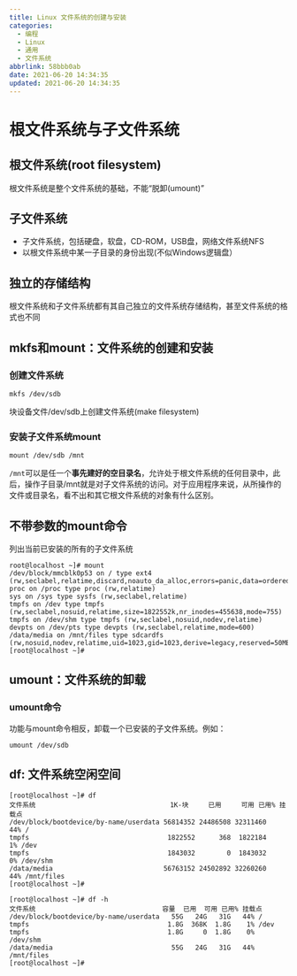 ```yaml
---
title: Linux 文件系统的创建与安装
categories:
  - 编程
  - Linux
  - 通用
  - 文件系统
abbrlink: 58bbb0ab
date: 2021-06-20 14:34:35
updated: 2021-06-20 14:34:35
---
```

# 根文件系统与子文件系统
## 根文件系统(root filesystem)
根文件系统是整个文件系统的基础，不能“脱卸(umount)”
## 子文件系统
- 子文件系统，包括硬盘，软盘，CD-ROM，USB盘，网络文件系统NFS
- 以根文件系统中某一子目录的身份出现(不似Windows逻辑盘）

## 独立的存储结构
根文件系统和子文件系统都有其自己独立的文件系统存储结构，甚至文件系统的格式也不同

## mkfs和mount：文件系统的创建和安装
### 创建文件系统
```
mkfs /dev/sdb
```
块设备文件/dev/sdb上创建文件系统(make filesystem)
### 安装子文件系统mount
```
mount /dev/sdb /mnt
```
`/mnt`可以是任一个**事先建好的空目录名**，允许处于根文件系统的任何目录中，此后，操作子目录/mnt就是对子文件系统的访问。对于应用程序来说，从所操作的文件或目录名，看不出和其它根文件系统的对象有什么区别。

## 不带参数的mount命令
列出当前已安装的所有的子文件系统
```
root@localhost ~]# mount
/dev/block/mmcblk0p53 on / type ext4 (rw,seclabel,relatime,discard,noauto_da_alloc,errors=panic,data=ordered)
proc on /proc type proc (rw,relatime)
sys on /sys type sysfs (rw,seclabel,relatime)
tmpfs on /dev type tmpfs (rw,seclabel,nosuid,relatime,size=1822552k,nr_inodes=455638,mode=755)
tmpfs on /dev/shm type tmpfs (rw,seclabel,nosuid,nodev,relatime)
devpts on /dev/pts type devpts (rw,seclabel,relatime,mode=600)
/data/media on /mnt/files type sdcardfs (rw,nosuid,nodev,relatime,uid=1023,gid=1023,derive=legacy,reserved=50MB)
[root@localhost ~]#
```

## umount：文件系统的卸载
### umount命令
功能与mount命令相反，卸载一个已安装的子文件系统。例如：
```
umount /dev/sdb
```

## df: 文件系统空闲空间
```
[root@localhost ~]# df
文件系统                                  1K-块     已用     可用 已用% 挂载点
/dev/block/bootdevice/by-name/userdata 56814352 24486508 32311460   44% /
tmpfs                                   1822552      368  1822184    1% /dev
tmpfs                                   1843032        0  1843032    0% /dev/shm
/data/media                            56763152 24502892 32260260   44% /mnt/files
[root@localhost ~]# 
```

```
[root@localhost ~]# df -h
文件系统                                容量  已用  可用 已用% 挂载点
/dev/block/bootdevice/by-name/userdata   55G   24G   31G   44% /
tmpfs                                   1.8G  368K  1.8G    1% /dev
tmpfs                                   1.8G     0  1.8G    0% /dev/shm
/data/media                              55G   24G   31G   44% /mnt/files
[root@localhost ~]# 
```